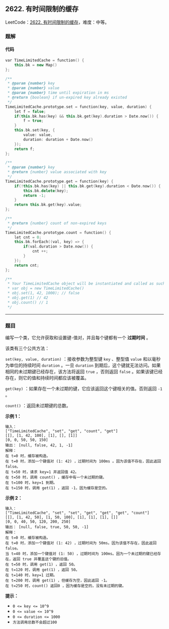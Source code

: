 ## 2622. 有时间限制的缓存

LeetCode：[2622. 有时间限制的缓存](https://leetcode.cn/problems/cache-with-time-limit/)，难度：中等。

### 题解

#### 代码

```c++
var TimeLimitedCache = function() {
    this.bk = new Map()
};

/** 
 * @param {number} key
 * @param {number} value
 * @param {number} time until expiration in ms
 * @return {boolean} if un-expired key already existed
 */
TimeLimitedCache.prototype.set = function(key, value, duration) {
    let f = false;
    if(this.bk.has(key) && this.bk.get(key).duration > Date.now()) {
        f = true;
    }
    this.bk.set(key, {
        value: value,
        duration: duration + Date.now()
    });
    return f;
};

/** 
 * @param {number} key
 * @return {number} value associated with key
 */
TimeLimitedCache.prototype.get = function(key) {
    if(!this.bk.has(key) || this.bk.get(key).duration < Date.now()) {
        this.bk.delete(key);
        return -1;
    }
    return this.bk.get(key).value;
};

/** 
 * @return {number} count of non-expired keys
 */
TimeLimitedCache.prototype.count = function() {
    let cnt = 0;
    this.bk.forEach((val, key) => {
        if(val.duration > Date.now()) {
            cnt ++;
        }
    });
    return cnt;
};

/**
 * Your TimeLimitedCache object will be instantiated and called as such:
 * var obj = new TimeLimitedCache()
 * obj.set(1, 42, 1000); // false
 * obj.get(1) // 42
 * obj.count() // 1
 */
```



---



### 题目

编写一个类，它允许获取和设置键-值对，并且每个键都有一个 **过期时间** 。

该类有三个公共方法：

`set(key, value, duration)` ：接收参数为整型键 `key` 、整型值 `value` 和以毫秒为单位的持续时间 `duration` 。一旦 `duration` 到期后，这个键就无法访问。如果相同的未过期键已经存在，该方法将返回 `true` ，否则返回 `false` 。如果该键已经存在，则它的值和持续时间都应该被覆盖。

`get(key)` ：如果存在一个未过期的键，它应该返回这个键相关的值。否则返回 `-1` 。

`count()` ：返回未过期键的总数。

 

**示例 1：**

```
输入： 
["TimeLimitedCache", "set", "get", "count", "get"]
[[], [1, 42, 100], [1], [], [1]]
[0, 0, 50, 50, 150]
输出： [null, false, 42, 1, -1]
解释：
在 t=0 时，缓存被构造。
在 t=0 时，添加一个键值对 (1: 42) ，过期时间为 100ms 。因为该值不存在，因此返回false。
在 t=50 时，请求 key=1 并返回值 42。
在 t=50 时，调用 count() ，缓存中有一个未过期的键。
在 t=100 时，key=1 到期。
在 t=150 时，调用 get(1) ，返回 -1，因为缓存是空的。
```

**示例 2：**

```
输入：
["TimeLimitedCache", "set", "set", "get", "get", "get", "count"]
[[], [1, 42, 50], [1, 50, 100], [1], [1], [1], []]
[0, 0, 40, 50, 120, 200, 250]
输出： [null, false, true, 50, 50, -1]
解释：
在 t=0 时，缓存被构造。
在 t=0 时，添加一个键值对 (1: 42) ，过期时间为 50ms。因为该值不存在，因此返回false。
当 t=40 时，添加一个键值对 (1: 50) ，过期时间为 100ms。因为一个未过期的键已经存在，返回 true 并覆盖这个键的旧值。
在 t=50 时，调用 get(1) ，返回 50。
在 t=120 时，调用 get(1) ，返回 50。
在 t=140 时，key=1 过期。
在 t=200 时，调用 get(1) ，但缓存为空，因此返回 -1。
在 t=250 时，count() 返回0 ，因为缓存是空的，没有未过期的键。
```

 

**提示：**

- `0 <= key <= 10^9`
- `0 <= value <= 10^9`
- `0 <= duration <= 1000`
- `方法调用总数不会超过100`


